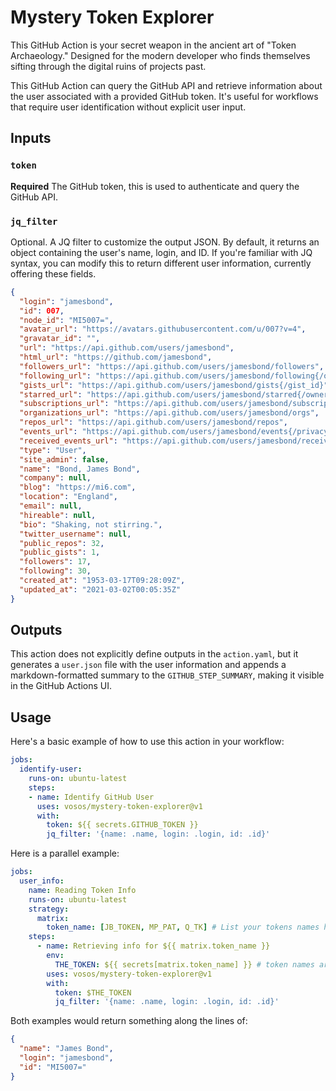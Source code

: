 # Mystery Token Explorer

This GitHub Action is your secret weapon in the ancient art of "Token Archaeology." Designed for the modern developer who finds themselves sifting through the digital ruins of projects past.

This GitHub Action can query the GitHub API and retrieve information about the user associated with a provided GitHub token. It's useful for workflows that require user identification without explicit user input.

## Inputs

### `token`

**Required** The GitHub token, this is used to authenticate and query the GitHub API.

### `jq_filter`

Optional. A JQ filter to customize the output JSON. By default, it returns an object containing the user's name, login, and ID. If you're familiar with JQ syntax, you can modify this to return different user information, currently offering these fields.

```json
{
  "login": "jamesbond",
  "id": 007,
  "node_id": "MI5007=",
  "avatar_url": "https://avatars.githubusercontent.com/u/007?v=4",
  "gravatar_id": "",
  "url": "https://api.github.com/users/jamesbond",
  "html_url": "https://github.com/jamesbond",
  "followers_url": "https://api.github.com/users/jamesbond/followers",
  "following_url": "https://api.github.com/users/jamesbond/following{/other_user}",
  "gists_url": "https://api.github.com/users/jamesbond/gists{/gist_id}",
  "starred_url": "https://api.github.com/users/jamesbond/starred{/owner}{/repo}",
  "subscriptions_url": "https://api.github.com/users/jamesbond/subscriptions",
  "organizations_url": "https://api.github.com/users/jamesbond/orgs",
  "repos_url": "https://api.github.com/users/jamesbond/repos",
  "events_url": "https://api.github.com/users/jamesbond/events{/privacy}",
  "received_events_url": "https://api.github.com/users/jamesbond/received_events",
  "type": "User",
  "site_admin": false,
  "name": "Bond, James Bond",
  "company": null,
  "blog": "https://mi6.com",
  "location": "England",
  "email": null,
  "hireable": null,
  "bio": "Shaking, not stirring.",
  "twitter_username": null,
  "public_repos": 32,
  "public_gists": 1,
  "followers": 17,
  "following": 30,
  "created_at": "1953-03-17T09:28:09Z",
  "updated_at": "2021-03-02T00:05:35Z"
}
```

## Outputs

This action does not explicitly define outputs in the `action.yaml`, but it generates a `user.json` file with the user information and appends a markdown-formatted summary to the `GITHUB_STEP_SUMMARY`, making it visible in the GitHub Actions UI.

## Usage

Here's a basic example of how to use this action in your workflow:

```yaml
jobs:
  identify-user:
    runs-on: ubuntu-latest
    steps:
    - name: Identify GitHub User
      uses: vosos/mystery-token-explorer@v1
      with:
        token: ${{ secrets.GITHUB_TOKEN }}
        jq_filter: '{name: .name, login: .login, id: .id}'
```
Here is a parallel example:
```yaml
jobs:
  user_info:
    name: Reading Token Info
    runs-on: ubuntu-latest
    strategy:
      matrix:
        token_name: [JB_TOKEN, MP_PAT, Q_TK] # List your tokens names here
    steps:
      - name: Retrieving info for ${{ matrix.token_name }}
        env:
          THE_TOKEN: ${{ secrets[matrix.token_name] }} # token names are used as keys for the secrets map
        uses: vosos/mystery-token-explorer@v1
        with:
          token: $THE_TOKEN
          jq_filter: '{name: .name, login: .login, id: .id}'
```
Both examples would return something along the lines of:
```json
{
  "name": "James Bond",
  "login": "jamesbond",
  "id": "MI5007="
}
```